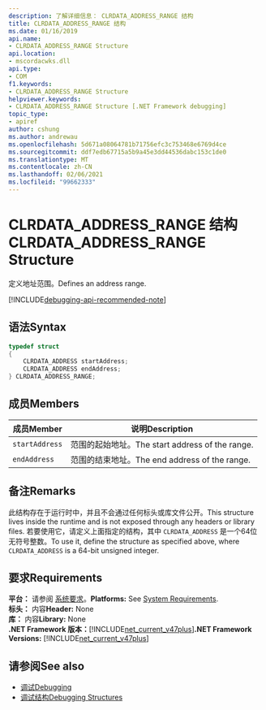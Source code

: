 ```yaml
---
description: 了解详细信息： CLRDATA_ADDRESS_RANGE 结构
title: CLRDATA_ADDRESS_RANGE 结构
ms.date: 01/16/2019
api.name:
- CLRDATA_ADDRESS_RANGE Structure
api.location:
- mscordacwks.dll
api.type:
- COM
f1.keywords:
- CLRDATA_ADDRESS_RANGE Structure
helpviewer.keywords:
- CLRDATA_ADDRESS_RANGE Structure [.NET Framework debugging]
topic_type:
- apiref
author: cshung
ms.author: andrewau
ms.openlocfilehash: 5d671a08064781b71756efc3c753468e6769d4ce
ms.sourcegitcommit: ddf7edb67715a5b9a45e3dd44536dabc153c1de0
ms.translationtype: MT
ms.contentlocale: zh-CN
ms.lasthandoff: 02/06/2021
ms.locfileid: "99662333"
---
```

# <a name="clrdata_address_range-structure"></a><span data-ttu-id="a32a7-103">CLRDATA_ADDRESS_RANGE 结构</span><span class="sxs-lookup"><span data-stu-id="a32a7-103">CLRDATA_ADDRESS_RANGE Structure</span></span>

<span data-ttu-id="a32a7-104">定义地址范围。</span><span class="sxs-lookup"><span data-stu-id="a32a7-104">Defines an address range.</span></span>

[!INCLUDE[debugging-api-recommended-note](../../../../includes/debugging-api-recommended-note.md)]

## <a name="syntax"></a><span data-ttu-id="a32a7-105">语法</span><span class="sxs-lookup"><span data-stu-id="a32a7-105">Syntax</span></span>

```cpp
typedef struct
{
    CLRDATA_ADDRESS startAddress;
    CLRDATA_ADDRESS endAddress;
} CLRDATA_ADDRESS_RANGE;
```

## <a name="members"></a><span data-ttu-id="a32a7-106">成员</span><span class="sxs-lookup"><span data-stu-id="a32a7-106">Members</span></span>

| <span data-ttu-id="a32a7-107">成员</span><span class="sxs-lookup"><span data-stu-id="a32a7-107">Member</span></span>         | <span data-ttu-id="a32a7-108">说明</span><span class="sxs-lookup"><span data-stu-id="a32a7-108">Description</span></span>                     |
| -------------- | ------------------------------- |
| `startAddress` | <span data-ttu-id="a32a7-109">范围的起始地址。</span><span class="sxs-lookup"><span data-stu-id="a32a7-109">The start address of the range.</span></span> |
| `endAddress`   | <span data-ttu-id="a32a7-110">范围的结束地址。</span><span class="sxs-lookup"><span data-stu-id="a32a7-110">The end address of the range.</span></span>   |

## <a name="remarks"></a><span data-ttu-id="a32a7-111">备注</span><span class="sxs-lookup"><span data-stu-id="a32a7-111">Remarks</span></span>

<span data-ttu-id="a32a7-112">此结构存在于运行时中，并且不会通过任何标头或库文件公开。</span><span class="sxs-lookup"><span data-stu-id="a32a7-112">This structure lives inside the runtime and is not exposed through any headers or library files.</span></span> <span data-ttu-id="a32a7-113">若要使用它，请定义上面指定的结构，其中 `CLRDATA_ADDRESS` 是一个64位无符号整数。</span><span class="sxs-lookup"><span data-stu-id="a32a7-113">To use it, define the structure as specified above, where `CLRDATA_ADDRESS` is a 64-bit unsigned integer.</span></span>

## <a name="requirements"></a><span data-ttu-id="a32a7-114">要求</span><span class="sxs-lookup"><span data-stu-id="a32a7-114">Requirements</span></span>

<span data-ttu-id="a32a7-115">**平台：** 请参阅 [系统要求](../../get-started/system-requirements.md)。</span><span class="sxs-lookup"><span data-stu-id="a32a7-115">**Platforms:** See [System Requirements](../../get-started/system-requirements.md).</span></span>  
<span data-ttu-id="a32a7-116">**标头：** 内容</span><span class="sxs-lookup"><span data-stu-id="a32a7-116">**Header:** None</span></span>  
<span data-ttu-id="a32a7-117">**库：** 内容</span><span class="sxs-lookup"><span data-stu-id="a32a7-117">**Library:** None</span></span>  
<span data-ttu-id="a32a7-118">**.NET Framework 版本：**[!INCLUDE[net_current_v47plus](../../../../includes/net-current-v47plus.md)]</span><span class="sxs-lookup"><span data-stu-id="a32a7-118">**.NET Framework Versions:** [!INCLUDE[net_current_v47plus](../../../../includes/net-current-v47plus.md)]</span></span>  

## <a name="see-also"></a><span data-ttu-id="a32a7-119">请参阅</span><span class="sxs-lookup"><span data-stu-id="a32a7-119">See also</span></span>

- [<span data-ttu-id="a32a7-120">调试</span><span class="sxs-lookup"><span data-stu-id="a32a7-120">Debugging</span></span>](index.md)
- [<span data-ttu-id="a32a7-121">调试结构</span><span class="sxs-lookup"><span data-stu-id="a32a7-121">Debugging Structures</span></span>](debugging-structures.md)
